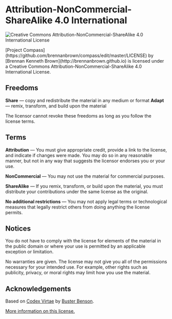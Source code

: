 # Attribution-NonCommercial-ShareAlike 4.0 International

![Creative Commons Attribution-NonCommercial-ShareAlike 4.0 International License](https://i.creativecommons.org/l/by-nc-sa/4.0/88x31.png "Creative Commons Attribution-NonCommercial-ShareAlike 4.0 International License")
<p>
[Project Compass](https://github.com/brennanbrown/compass/edit/master/LICENSE) by [Brennan Kenneth Brown](http://brennanbrown.github.io) is licensed under a Creative Commons Attribution-NonCommercial-ShareAlike 4.0 International License.

## Freedoms

**Share** — copy and redistribute the material in any medium or format
**Adapt** — remix, transform, and build upon the material

The licensor cannot revoke these freedoms as long as you follow the license terms.

## Terms

**Attribution** — You must give appropriate credit, provide a link to the license, and indicate if changes were made. You may do so in any reasonable manner, but not in any way that suggests the licensor endorses you or your use.

**NonCommercial** — You may not use the material for commercial purposes.

**ShareAlike** — If you remix, transform, or build upon the material, you must distribute your contributions under the same license as the original.

**No additional restrictions** — You may not apply legal terms or technological measures that legally restrict others from doing anything the license permits.

## Notices

You do not have to comply with the license for elements of the material in the public domain or where your use is permitted by an applicable exception or limitation.

No warranties are given. The license may not give you all of the permissions necessary for your intended use. For example, other rights such as publicity, privacy, or moral rights may limit how you use the material.

## Acknowledgements

Based on [Codex Virtae](https://github.com/busterbenson/public) by [Buster Benson](http://busterbenson.com).

[More information on this license.](http://creativecommons.org/licenses/by-nc-sa/4.0/)

